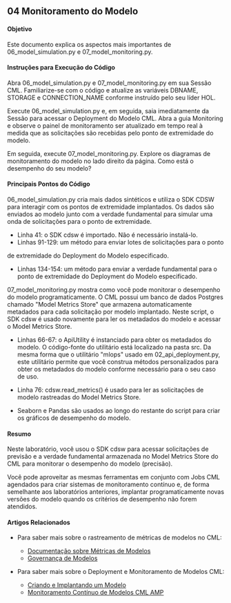 ## 04 Monitoramento do Modelo

#### Objetivo

Este documento explica os aspectos mais importantes de 06_model_simulation.py e 07_model_monitoring.py.

#### Instruções para Execução do Código

Abra 06_model_simulation.py e 07_model_monitoring.py em sua Sessão CML. Familiarize-se com o código e atualize as variáveis DBNAME, STORAGE e CONNECTION_NAME conforme instruído pelo seu líder HOL.

Execute 06_model_simulation.py e, em seguida, saia imediatamente da Sessão para acessar o Deployment do Modelo CML. Abra a guia Monitoring e observe o painel de monitoramento ser atualizado em tempo real à medida que as solicitações são recebidas pelo ponto de extremidade do modelo.

Em seguida, execute 07_model_monitoring.py. Explore os diagramas de monitoramento do modelo no lado direito da página. Como está o desempenho do seu modelo?

#### Principais Pontos do Código

06_model_simulation.py cria mais dados sintéticos e utiliza o SDK CDSW para interagir com os pontos de extremidade implantados. Os dados são enviados ao modelo junto com a verdade fundamental para simular uma onda de solicitações para o ponto de extremidade.

* Linha 41: o SDK cdsw é importado. Não é necessário instalá-lo.
* Linhas 91-129: um método para enviar lotes de solicitações para o ponto

 de extremidade do Deployment do Modelo especificado.
* Linhas 134-154: um método para enviar a verdade fundamental para o ponto de extremidade do Deployment do Modelo especificado.

07_model_monitoring.py mostra como você pode monitorar o desempenho do modelo programaticamente. O CML possui um banco de dados Postgres chamado "Model Metrics Store" que armazena automaticamente metadados para cada solicitação por modelo implantado. Neste script, o SDK cdsw é usado novamente para ler os metadados do modelo e acessar o Model Metrics Store.

* Linhas 66-67: o ApiUtility é instanciado para obter os metadados do modelo. O código-fonte do utilitário está localizado na pasta src. Da mesma forma que o utilitário "mlops" usado em 02_api_deployment.py, este utilitário permite que você construa métodos personalizados para obter os metadados do modelo conforme necessário para o seu caso de uso.

* Linha 76: cdsw.read_metrics() é usado para ler as solicitações de modelo rastreadas do Model Metrics Store.

* Seaborn e Pandas são usados ao longo do restante do script para criar os gráficos de desempenho do modelo.

#### Resumo

Neste laboratório, você usou o SDK cdsw para acessar solicitações de previsão e a verdade fundamental armazenada no Model Metrics Store do CML para monitorar o desempenho do modelo (precisão).

Você pode aproveitar as mesmas ferramentas em conjunto com Jobs CML agendados para criar sistemas de monitoramento contínuo e, de forma semelhante aos laboratórios anteriores, implantar programaticamente novas versões do modelo quando os critérios de desempenho não forem atendidos.

#### Artigos Relacionados

* Para saber mais sobre o rastreamento de métricas de modelos no CML:
  * [Documentação sobre Métricas de Modelos](https://docs.cloudera.com/machine-learning/cloud/model-metrics/topics/ml-enabling-model-metrics.html)
  * [Governança de Modelos](https://docs.cloudera.com/machine-learning/cloud/model-governance/topics/ml-enabling-model-governance.html)

* Para saber mais sobre o Deployment e Monitoramento de Modelos CML:
  * [Criando e Implantando um Modelo](https://docs.cloudera.com/machine-learning/cloud/models/topics/ml-creating-and-deploying-a-model.html)
  * [Monitoramento Contínuo de Modelos CML AMP](https://github.com/cloudera/CML_AMP_Continuous_Model_Monitoring)
